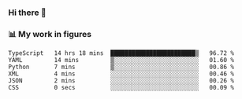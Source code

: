 ### Hi there 👋

### 📊 My work in figures

<!--START_SECTION:waka-->

```text
TypeScript   14 hrs 18 mins  ████████████████████████▒   96.72 %
YAML         14 mins         ▒░░░░░░░░░░░░░░░░░░░░░░░░   01.60 %
Python       7 mins          ▒░░░░░░░░░░░░░░░░░░░░░░░░   00.86 %
XML          4 mins          ░░░░░░░░░░░░░░░░░░░░░░░░░   00.46 %
JSON         2 mins          ░░░░░░░░░░░░░░░░░░░░░░░░░   00.26 %
CSS          0 secs          ░░░░░░░░░░░░░░░░░░░░░░░░░   00.09 %
```

<!--END_SECTION:waka-->
